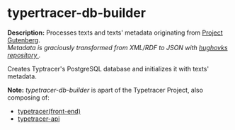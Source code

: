 # typertracer-db-builder

**Description:** Processes texts and texts' metadata originating from 
<a href="https://www.gutenberg.org/">Project Gutenberg</a>.\
*Metadata is graciously transformed from XML/RDF to JSON with <a href="https://github.com/hugovk/gutenberg-metadata"> hughovks repository </a> .*

Creates Typtracer's PostgreSQL database and initializes it with texts' metadata.

**Note:** *typetracer-db-builder* is apart of the Typetracer Project, also composing of: 
<ul>
  <li>
    <a href="https://github.com/arcec-cs/typetracer">typetracer(front-end)</a>
  </li>
  <li>
    <a href="github.com/arcec-cs/typetracer-api">typetracer-api</a>
  </li>
</ul>
 

